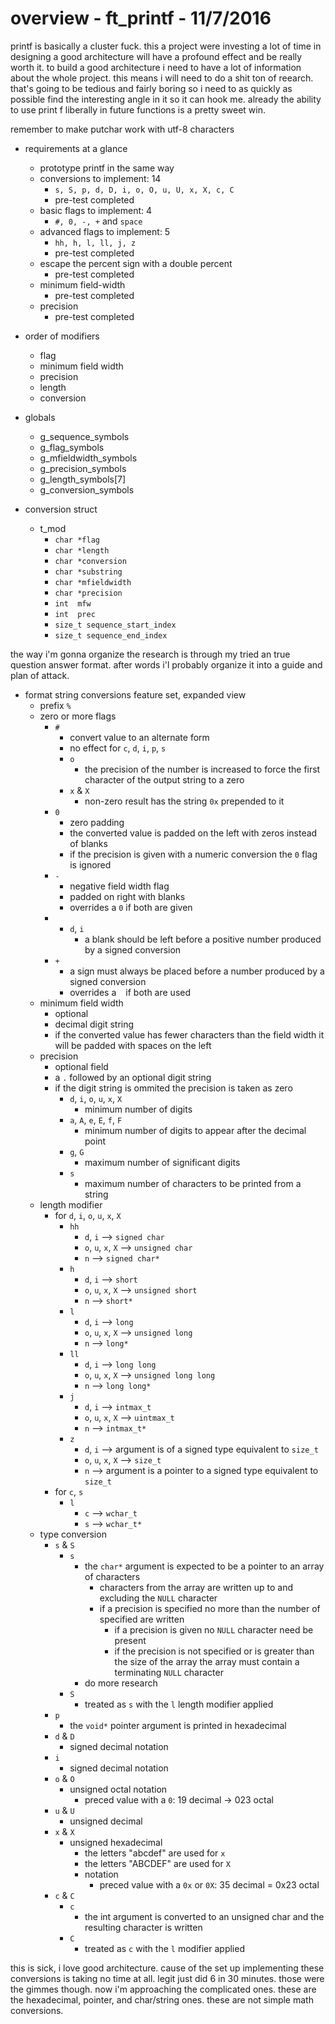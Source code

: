 # overview - ft_printf - 11/7/2016

printf is basically a cluster fuck. this a project were investing a lot of time in designing a good architecture will have a profound effect and be really worth it. to build a good architecture i need to have a lot of information about the whole project. this means i will need to do a shit ton of reearch. that's going to be tedious and fairly boring so i need to as quickly as possible find the interesting angle in it so it can hook me. already the ability to use print f liberally in future functions is a pretty sweet win. 

remember to make putchar work with utf-8 characters

* requirements at a glance
	* prototype printf in the same way
	* conversions to implement: 14		
		* `s, S, p, d, D, i, o, O, u, U, x, X, c, C`
		* pre-test completed
	* basic flags to implement: 4
		* `#, 0, -, +` and `space`
	* advanced flags to implement: 5		
		* `hh, h, l, ll, j, z`
		* pre-test completed
	* escape the percent sign with a double percent
		* pre-test completed
	* minimum field-width
		* pre-test completed
	* precision
		* pre-test completed

* order of modifiers
	* flag
	* minimum field width
	* precision
	* length
	* conversion

* globals
	* g_sequence_symbols 
	* g_flag_symbols 
	* g_mfieldwidth_symbols 
	* g_precision_symbols
	* g_length_symbols[7] 
	* g_conversion_symbols 

* conversion struct 
	* t_mod
		* `char	*flag`
		* `char *length`
		* `char *conversion`
		* `char *substring`
		* `char *mfieldwidth`
		* `char *precision`
		* `int 	mfw`
		* `int	prec`
		* `size_t sequence_start_index`
		* `size_t sequence_end_index`

the way i'm gonna organize the research is through my tried an true question answer format. after words i'l probably organize it into a guide and plan of attack.

* format string conversions feature set, expanded view
	* prefix `%`
	* zero or more flags
		* `#`
			* convert value to an alternate form
			* no effect for `c`, `d`, `i`, `p`, `s`
			* `o`
				* the precision of the number is increased to force the first character of the output string to a zero
			* `x` & `X`
				* non-zero result has the string `0x` prepended to it			
		* `0`
			* zero padding
			* the converted value is padded on the left with zeros instead of blanks
			* if the precision is given with a numeric conversion the `0` flag is ignored
		* `-`
			* negative field width flag			
			* padded on right with blanks
			* overrides a `0` if both are given
		* ` `
			* `d`, `i`
				* a blank should be left before a positive number produced by a signed conversion
		* `+`
			* a sign must always be placed before a number produced by a signed conversion
			* overrides a ` ` if both are used
	* minimum field width
		* optional
		* decimal digit string
		* if the converted value has fewer characters than the field width it will be padded with spaces on the left
	* precision
		* optional field
		* a `.` followed by an optional digit string
		* if the digit string is ommited the precision is taken as zero
			* `d`, `i`, `o`, `u`, `x`, `X`
				* minimum number of digits
			* `a`, `A`, `e`, `E`, `f`, `F`
				* minimum number of digits to appear after the decimal point
			* `g`, `G`
				* maximum number of significant digits
			* `s`
				* maximum number of characters to be printed from a string
	* length modifier
		* for `d`, `i`, `o`, `u`, `x`, `X`
			* `hh`
				* `d`, `i` 				--> `signed char`
				* `o`, `u`, `x`, `X`	--> `unsigned char`
				* `n`					--> `signed char*`
			* `h`
				* `d`, `i` 				--> `short`
				* `o`, `u`, `x`, `X`	--> `unsigned short`
				* `n`					--> `short*`
			* `l`
				* `d`, `i` 				--> `long`
				* `o`, `u`, `x`, `X`	--> `unsigned long`
				* `n`					--> `long*`
			* `ll`
				* `d`, `i` 				--> `long long`
				* `o`, `u`, `x`, `X`	--> `unsigned long long`
				* `n`					--> `long long*`
			* `j`
				* `d`, `i` 				--> `intmax_t`
				* `o`, `u`, `x`, `X`	--> `uintmax_t`
				* `n`					--> `intmax_t*`
			* `z`
				* `d`, `i` 				--> argument is of a signed type equivalent to `size_t`
				* `o`, `u`, `x`, `X`	--> `size_t`
				* `n`					--> argument is a pointer to a signed type equivalent to `size_t`
		* for `c`, `s`
			* `l`
				* `c` --> `wchar_t`
				* `s` --> `wchar_t*`
	* type conversion
		* `s` & `S`
			* `s`
				* the `char*` argument is expected to be a pointer to an array of characters 
					* characters from the array are written up to and excluding the `NULL` character
					* if a precision is specified no more than the number of specified are written
						* if a precision is given no `NULL` character need be present 
						* if the precision is not specified or is greater than the size of the array the array must contain a terminating `NULL` character
				* do more research
			* `S`
				* treated as `s` with the `l` length modifier applied						
		* `p`
			* the `void*` pointer argument is printed in hexadecimal
		* `d` & `D`
			* signed decimal notation
		* `i`
			* signed decimal notation
		* `o` & `O`
			* unsigned octal notation
				* preced value with a `0`: 19 decimal -> 023 octal
		* `u` & `U`
			* unsigned decimal
		* `x` & `X`
			* unsigned hexadecimal
				* the letters "abcdef" are used for `x`
				* the letters "ABCDEF" are used for `X`
				* notation
					* preced value with a `0x` or `0X`: 35 decimal = 0x23 octal
		* `c` & `C`
			* `c`
				* the int argument is converted to an unsigned char and the resulting character is written
			* `C`
				* treated as `c` with the `l` modifier applied

this is sick, i love good architecture. cause of the set up implementing these conversions is taking no time at all. legit just did 6 in 30 minutes. those were the gimmes though. now i'm approaching the complicated ones. these are the hexadecimal, pointer, and char/string ones. these are not simple math conversions. 




